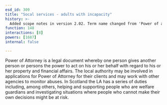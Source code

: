 ```yaml
---
esd_id: 309
title: "Socal services - adults with incapacity"
history: >-
  Added scope notes in version 2.02. Term name changed from 'Power of attorney' to 'Social services - power of attorney - applications' in version 3.00.  Changed SSL name and scope notes in version 3.07. Name changed to 'Power of attorney' in version 4.00.
function: 148
interactions: [8]
powers: [1687]
internal: false

---
```


Power of Attorney is a legal document whereby one person gives another person or persons the power to act on his or her behalf with regard to his or her property and financial affairs. The local authority may be involved in applications for Power of Attorney for their clients and may work with other agencies to monitor abuses. 
In Scotland the LA has a series of duties including, among others, helping and supporting people who are welfare guardians and investigating situations where people who cannot make their own decisions might be at risk.

